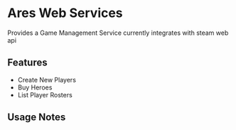 # Ares Web Services

Provides a Game Management Service currently integrates with steam web api

## Features

 * Create New Players
 * Buy Heroes
 * List Player Rosters

## Usage Notes






